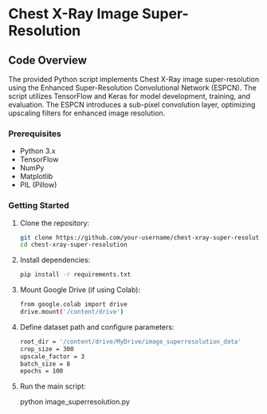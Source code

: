 # Chest X-Ray Image Super-Resolution

## Code Overview

The provided Python script implements Chest X-Ray image super-resolution using the Enhanced Super-Resolution Convolutional Network (ESPCN). The script utilizes TensorFlow and Keras for model development, training, and evaluation. The ESPCN introduces a sub-pixel convolution layer, optimizing upscaling filters for enhanced image resolution.

### Prerequisites

- Python 3.x
- TensorFlow
- NumPy
- Matplotlib
- PIL (Pillow)

### Getting Started

1. Clone the repository:

   ```bash
   git clone https://github.com/your-username/chest-xray-super-resolution.git
   cd chest-xray-super-resolution

2. Install dependencies:

   ```bash
   pip install -r requirements.txt


3. Mount Google Drive (if using Colab):

   ```bash
   from google.colab import drive
   drive.mount('/content/drive')
   
5. Define dataset path and configure parameters:

   ```bash
   root_dir = '/content/drive/MyDrive/image_superresolution_data'
   crop_size = 300
   upscale_factor = 3
   batch_size = 8
   epochs = 100

6. Run the main script:

   python image_superresolution.py
